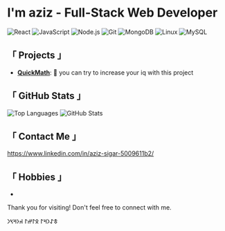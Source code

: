 #  I'm **aziz** - Full-Stack Web Developer 
![React](https://img.shields.io/badge/-React-61DAFB?logo=react&logoColor=333&style=flat) ![JavaScript](https://img.shields.io/badge/-JavaScript-F7DF1E?logo=javascript&logoColor=333&style=flat) ![Node.js](https://img.shields.io/badge/-Node.js-339933?logo=node.js&logoColor=fff&style=flat) ![Git](https://img.shields.io/badge/-Git-F05032?logo=git&logoColor=fff&style=flat) ![MongoDB](https://img.shields.io/badge/-MongoDB-47A248?logo=mongodb&logoColor=fff&style=flat) ![Linux](https://img.shields.io/badge/-Linux-FCC624?logo=linux&logoColor=000&style=flat) ![MySQL](https://img.shields.io/badge/-MySQL-4479A1?logo=mysql&logoColor=fff&style=flat) 

##   「 **Projects** 」
- **[QuickMath](https://azizsigar.github.io/randomquickmath/)**: 🚀 you can try to increase your iq with this project 
##  「 **GitHub Stats** 」
![Top Languages](https://github-readme-stats.vercel.app/api/top-langs/?username=azizsigar&layout=compact&hide=python,tex,go,html,makefile,css&theme=radical&hide_border=true)
![GitHub Stats](https://github-readme-stats.vercel.app/api?username=azizsigar&show_icons=true&hide_title=true&hide_border=true&count_private=true&theme=radical)

##  「 **Contact Me** 」
https://www.linkedin.com/in/aziz-sigar-5009611b2/


## 「 **Hobbies** 」

- 
Thank you for visiting! Don't feel free to connect with me. 














   𐱃𐰀𐰣𐰺𐰃 𐰋𐰃𐰔𐰃 𐰴𐰆𐰺𐰽𐰣  



